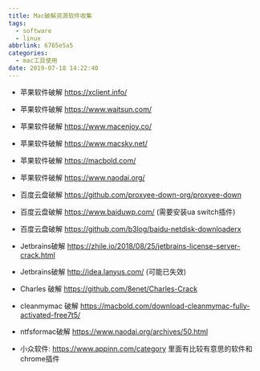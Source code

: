 ```yaml
---
title: Mac破解资源软件收集
tags:
  - software
  - linux
abbrlink: 6765e5a5
categories:
  - mac工具使用
date: 2019-07-18 14:22:40
---
```




+ 苹果软件破解 https://xclient.info/

+ 苹果软件破解 https://www.waitsun.com/

+ 苹果软件破解 https://www.macenjoy.co/

+ 苹果软件破解 https://www.macsky.net/

+ 苹果软件破解 https://macbold.com/

+ 苹果软件破解 https://www.naodai.org/

  <!-- more -->

+ 百度云盘破解 https://github.com/proxyee-down-org/proxyee-down

+ 百度云盘破解 https://www.baiduwp.com/ (需要安装ua switch插件)

+ 百度云盘破解 https://github.com/b3log/baidu-netdisk-downloaderx

+ Jetbrains破解 https://zhile.io/2018/08/25/jetbrains-license-server-crack.html

+ Jetbrains破解 http://idea.lanyus.com/  (可能已失效)

+ Charles 破解  https://github.com/8enet/Charles-Crack

+ cleanmymac 破解 https://macbold.com/download-cleanmymac-fully-activated-free7t5/

+ ntfsformac破解 https://www.naodai.org/archives/50.html

+ 小众软件: https://www.appinn.com/category   里面有比较有意思的软件和chrome插件



